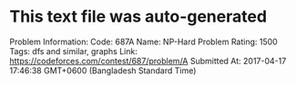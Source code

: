 # This text file was auto-generated

Problem Information:
Code: 687A
Name: NP-Hard Problem
Rating: 1500
Tags: dfs and similar, graphs
Link: https://codeforces.com/contest/687/problem/A
Submitted At: 2017-04-17 17:46:38 GMT+0600 (Bangladesh Standard Time)